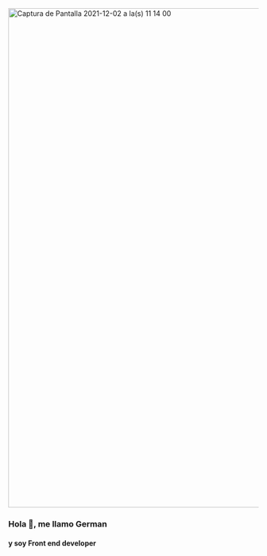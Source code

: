 <img width="1003" alt="Captura de Pantalla 2021-12-02 a la(s) 11 14 00" src="https://user-images.githubusercontent.com/70720945/144442008-c9df5347-3f86-4928-a942-c5a3c7a4cefe.png">

### Hola 👋, me llamo German 
#### y soy Front end developer
